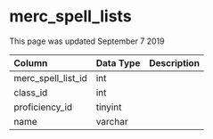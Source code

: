 # merc\_spell\_lists

This page was updated September 7 2019

| Column | Data Type | Description |
| :--- | :--- | :--- |
| merc\_spell\_list\_id | int |  |
| class\_id | int |  |
| proficiency\_id | tinyint |  |
| name | varchar |  |

